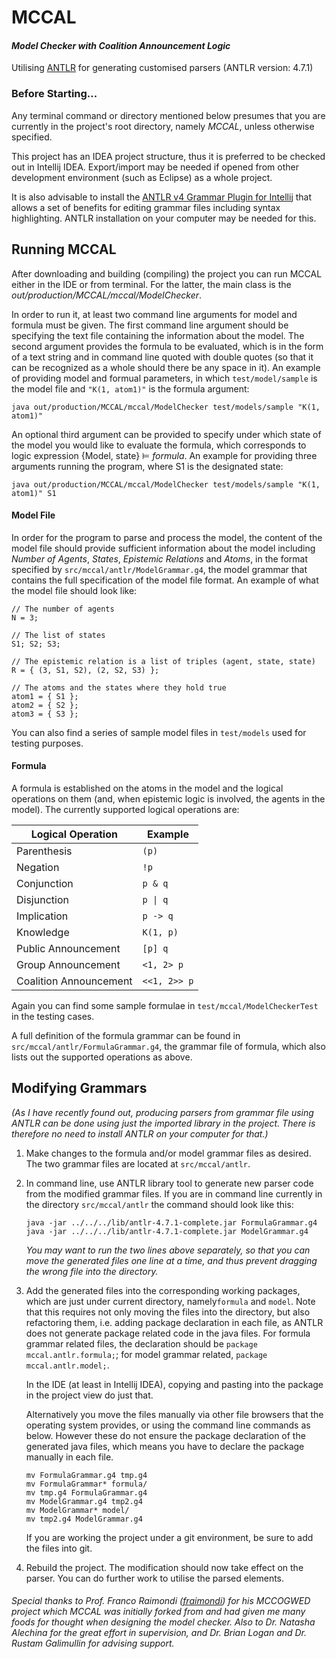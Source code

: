 # MCCAL

#### *Model Checker with Coalition Announcement Logic*
Utilising [ANTLR][2] for generating customised parsers
(ANTLR version: 4.7.1)

### Before Starting...

Any terminal command or directory mentioned below presumes that you are currently in the project's root directory, namely *MCCAL*, unless otherwise specified. 

This project has an IDEA project structure, thus it is preferred to be checked out in Intellij IDEA. Export/import may be needed if opened from other development environment (such as Eclipse) as a whole project. 

It is also advisable to install the [ANTLR v4 Grammar Plugin for Intellij][3] that allows a set of benefits for editing grammar files including syntax highlighting. ANTLR installation on your computer may be needed for this.

## Running MCCAL

After downloading and building (compiling) the project you can run MCCAL either in the IDE or from terminal. For the latter, the main class is the *out/production/MCCAL/mccal/ModelChecker*. 

In order to run it, at least two command line arguments for model and formula must be given. The first command line argument should be specifying the text file containing the information about the model. The second argument provides the formula to be evaluated, which is in the form of a text string and in command line quoted with double quotes (so that it can be recognized as a whole should there be any space in it). An example of providing model and formual parameters, in which `test/model/sample` is the model file and `"K(1, atom1)"` is the formula argument: 

```shell
java out/production/MCCAL/mccal/ModelChecker test/models/sample "K(1, atom1)"
```

An optional third argument can be provided to specify under which state of the model you would like to evaluate the formula, which corresponds to logic expression {Model, state} ⊨ *formula*. An example for providing three arguments running the program, where S1 is the designated state:

```shell
java out/production/MCCAL/mccal/ModelChecker test/models/sample "K(1, atom1)" S1
```

#### Model File

In order for the program to parse and process the model, the content of the model file should provide sufficient information about the model including *Number of Agents*, *States*, *Epistemic Relations* and *Atoms*, in the format specified by `src/mccal/antlr/ModelGrammar.g4`, the model grammar that contains the full specification of the model file format. An example of what the model file should look like:

```
// The number of agents
N = 3;

// The list of states
S1; S2; S3;

// The epistemic relation is a list of triples (agent, state, state)
R = { (3, S1, S2), (2, S2, S3) };

// The atoms and the states where they hold true
atom1 = { S1 };
atom2 = { S2 };
atom3 = { S3 };
```

You can also find a series of sample model files in `test/models`  used for testing purposes. 

#### Formula

A formula is established on the atoms in the model and the logical operations on them (and, when epistemic logic is involved, the agents in the model). The currently supported logical operations are:

| Logical Operation      | Example      |
| ---------------------- | ------------ |
| Parenthesis            | `(p)`        |
| Negation               | `!p`         |
| Conjunction            | `p & q`      |
| Disjunction            | `p \| q`      |
| Implication            | `p -> q`     |
| Knowledge              | `K(1, p)`    |
| Public Announcement    | `[p] q`      |
| Group Announcement     | `<1, 2> p`   |
| Coalition Announcement | `<<1, 2>> p` |

Again you can find some sample formulae in `test/mccal/ModelCheckerTest`  in the testing cases. 

A full definition of the formula grammar can be found in `src/mccal/antlr/FormulaGrammar.g4`, the grammar file of formula, which also lists out the supported operations as above. 

## Modifying Grammars

*(As I have recently found out, producing parsers from grammar file using ANTLR can be done using just the imported library in the project. There is therefore no need to install ANTLR on your computer for that.)*

1. Make changes to the formula and/or model grammar files as desired. The two grammar files are located at `src/mccal/antlr`. 

2. In command line, use ANTLR library tool to generate new parser code from the modified grammar files. If you are in command line currently in the directory `src/mccal/antlr` the command should look like this:

   ```shell
   java -jar ../../../lib/antlr-4.7.1-complete.jar FormulaGrammar.g4
   java -jar ../../../lib/antlr-4.7.1-complete.jar ModelGrammar.g4
   ```
   
   *You may want to run the two lines above separately, so that you can move the generated files one line at a time, and thus prevent dragging the wrong file into the directory.*

3. Add the generated files into the corresponding working packages, which are just under current directory, namely`formula` and `model`. 
   Note that this requires not only moving the files into the directory, but also refactoring them, i.e. adding package declaration in each file, as ANTLR does not generate package related code in the java files.
   For formula grammar related files, the declaration should be `package mccal.antlr.formula;`; for model grammar related, `package mccal.antlr.model;`. 

   In the IDE (at least in Intellij IDEA), copying and pasting into the package in the project view do just that. 

   Alternatively you move the files manually via other file browsers that the operating system provides, or using the command line commands as below. However these do not ensure the package declaration of the generated java files, which means you have to declare the package manually in each file.

   ```shell
   mv FormulaGrammar.g4 tmp.g4
   mv FormulaGrammar* formula/
   mv tmp.g4 FormulaGrammar.g4
   mv ModelGrammar.g4 tmp2.g4
   mv ModelGrammar* model/
   mv tmp2.g4 ModelGrammar.g4
   ```

   If you are working the project under a git environment, be sure to add the files into git.

4. Rebuild the project. The modification should now take effect on the parser. You can do further work to utilise the parsed elements.



###### *Special thanks to Prof. Franco Raimondi ([fraimondi][1]) for his MCCOGWED project which MCCAL was initially forked from and had given me many foods for thought when designing the model checker. Also to Dr. Natasha Alechina for the great effort in supervision, and Dr. Brian Logan and Dr. Rustam Galimullin for advising support.* 

[1]:	https://github.com/fraimondi/mccogwed
[2]:    https://www.antlr.org

[3]: http://plugins.jetbrains.com/plugin/7358-antlr-v4-grammar-plugin
